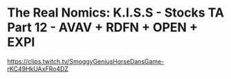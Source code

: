 # The Real Nomics: K.I.S.S - Stocks TA Part 12 - AVAV + RDFN + OPEN + EXPI
https://clips.twitch.tv/SmoggyGeniusHorseDansGame-rKC49HkUAxFRo4DZ
